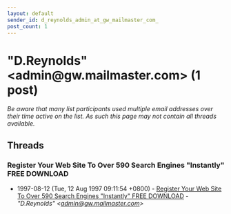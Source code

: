 ```yaml
---
layout: default
sender_id: d_reynolds_admin_at_gw_mailmaster_com_
post_count: 1
---
```


# "D.Reynolds" <admin<span>@</span>gw.mailmaster.com> (1 post)

_Be aware that many list participants used multiple email addresses over their time active on the list. As such this page may not contain all threads available._

## Threads

### Register Your Web Site To Over 590 Search Engines "Instantly" FREE DOWNLOAD
+ 1997-08-12 (Tue, 12 Aug 1997 09:11:54 +0800) - [Register Your Web Site To Over 590 Search Engines "Instantly" FREE DOWNLOAD](/archive/1997/08/3a579235f1189936286eb8fd3fb42260b35c51ccf655918b3b932b14dc7114e1) - _"D.Reynolds" \<admin@gw.mailmaster.com\>_

